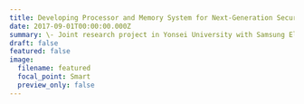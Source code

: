 ```yaml
---
title: Developing Processor and Memory System for Next-Generation Security Platform
date: 2017-09-01T00:00:00.000Z
summary: \-﻿ Joint research project in Yonsei University with Samsung Electronics
draft: false
featured: false
image:
  filename: featured
  focal_point: Smart
  preview_only: false
---
```

